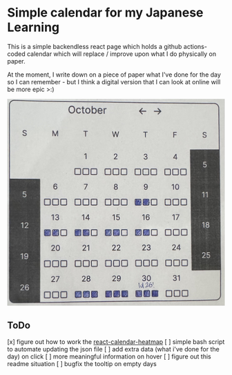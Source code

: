 # Simple calendar for my Japanese Learning

This is a simple backendless react page which holds a github actions-coded calendar which will replace / improve upon what I do physically on paper.

At the moment, I write down on a piece of paper what I've done for the day so I can remember - but I think a digital version that I can look at online will be more epic >:&#41;

![Example Image](./src/assets/example_image.jpg)

## ToDo

[x] figure out how to work the [react-calendar-heatmap](https://github.com/kevinsqi/react-calendar-heatmap)
[ ] simple bash script to automate updating the json file
[ ] add extra data (what i've done for the day) on click
[ ] more meaningful information on hover
[ ] figure out this readme situation
[ ] bugfix the tooltip on empty days

